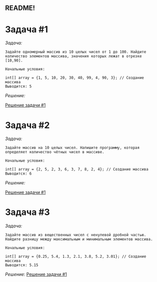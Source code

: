 ## README!
# Задача #1
*Задача:*

```
Задайте одномерный массив из 10 целых чисел от 1 до 100. Найдите количество элементов массива, значения которых лежат в отрезке [10,90].

Начальные условия:

int[] array = {1, 5, 10, 20, 30, 40, 99, 4, 90, 3}; // Создание массива
Выводится: 5
```

*Решение:*

[Решение задачи #1](task1/Program.cs)


# Задача #2
*Задача:*
```
Задайте массив на 10 целых чисел. Напишите программу, которая определяет количество чётных чисел в массиве.

Начальные условия:

int[] array = {2, 5, 2, 3, 6, 3, 7, 8, 2, 4}; // Создание массива
Выводится: 6
```

*Решение:*

[Решение задачи #1](task2/Program.cs)


# Задача #3
*Задача:*
```
Задайте массив из вещественных чисел с ненулевой дробной частью. Найдите разницу между максимальным и минимальным элементов массива.

Начальные условия:

int[] array = {0.25, 5.4, 1.3, 2.1, 3.8, 5.2, 3.01}; // Создание массива
Выводится: 5.15
```

*Решение:*
[Решение задачи #1](task3/Program.cs)
